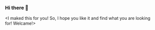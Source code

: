 ### Hi there 👋

<I maked this for you! So, I hope you like it and find what you are looking for! Welcame!>



